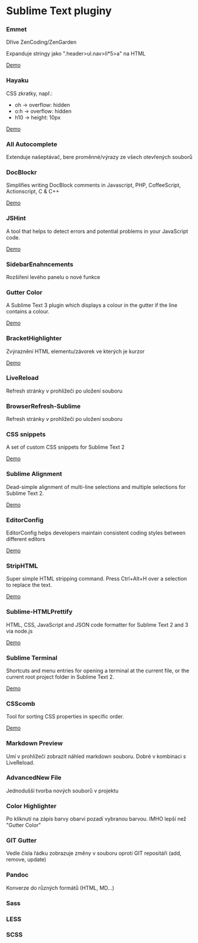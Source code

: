 Sublime Text pluginy
====================

### Emmet

Dříve ZenCoding/ZenGarden

Expanduje stringy jako ".header>ul.nav>li*5>a" na HTML

[Demo](http://emmet.io/)

### Hayaku

CSS zkratky, např.:

* oh -> overflow: hidden
* o:h -> overflow: hidden
* h10 -> height: 10px

[Demo](http://hayakubundle.com/)

### All Autocomplete

Extenduje našeptávač, bere proměnné/výrazy ze všech otevřených souborů

### Doc​Blockr

Simplifies writing DocBlock comments in Javascript, PHP, CoffeeScript, Actionscript, C & C++

[Demo](https://sublime.wbond.net/packages/DocBlockr)

### JSHint

A tool that helps to detect errors and potential problems in your JavaScript code.

[Demo](http://www.jshint.com/)

### SidebarEnahncements

Rozšíření levého panelu o nové funkce

### Gutter Color

A Sublime Text 3 plugin which displays a colour in the gutter if the line contains a colour.

[Demo](https://sublime.wbond.net/packages/Gutter%20Color)

### BracketHighlighter

Zvýraznění HTML elementu/závorek ve kterých je kurzor

[Demo](https://github.com/facelessuser/BracketHighlighter)

### LiveReload

Refresh stránky v prohlížeči po uložení souboru

### BrowserRefresh-Sublime

Refresh stránky v prohlížeči po uložení souboru

### CSS snippets

A set of custom CSS snippets for Sublime Text 2

[Demo](https://sublime.wbond.net/packages/CSS%20Snippets)

### Sublime Alignment

Dead-simple alignment of multi-line selections and multiple selections for Sublime Text 2.

[Demo](http://www.granneman.com/webdev/editors/sublime-text/packages/how-to-install-and-use-sublime-alignment/)

### EditorConfig

EditorConfig helps developers maintain consistent coding styles between different editors

[Demo](https://github.com/sindresorhus/editorconfig-sublime)

### StripHTML

Super simple HTML stripping command. Press Ctrl+Alt+H over a selection to replace the text.

[Demo](https://github.com/jbrooksuk/StripHTML)

### Sublime-HTMLPrettify

HTML, CSS, JavaScript and JSON code formatter for Sublime Text 2 and 3 via node.js

[Demo](https://github.com/victorporof/Sublime-HTMLPrettify)

### Sublime Terminal

Shortcuts and menu entries for opening a terminal at the current file, or the current root project folder in Sublime Text 2.

[Demo](http://wbond.net/sublime_packages/terminal)

### CSScomb

Tool for sorting CSS properties in specific order.

[Demo](https://github.com/csscomb/csscomb-for-sublime)

### Markdown Preview

Umí v prohlížeči zobrazit náhled markdown souboru. Dobré v kombinaci s LiveReload.

### AdvancedNew File

Jednodušší tvorba nových souborů v projektu

### Color Highlighter

Po kliknutí na zápis barvy obarví pozadí vybranou barvou. IMHO lepší než "Gutter Color"

### GIT Gutter

Vedle čísla řádku zobrazuje změny v souboru oproti GIT repositáři (add, remove, update)

### Pandoc

Konverze do různých formátů (HTML, MD...)

### Sass

### LESS

### SCSS